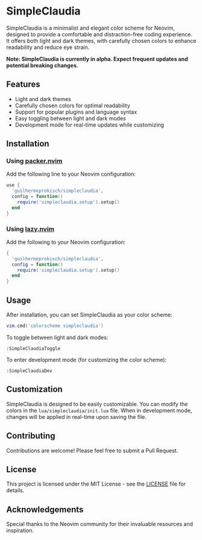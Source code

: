 # SimpleClaudia

SimpleClaudia is a minimalist and elegant color scheme for Neovim, designed to provide a comfortable and distraction-free coding experience. It offers both light and dark themes, with carefully chosen colors to enhance readability and reduce eye strain.

**Note: SimpleClaudia is currently in alpha. Expect frequent updates and potential breaking changes.**

## Features

- Light and dark themes
- Carefully chosen colors for optimal readability
- Support for popular plugins and language syntax
- Easy toggling between light and dark modes
- Development mode for real-time updates while customizing

## Installation

### Using [packer.nvim](https://github.com/wbthomason/packer.nvim)

Add the following line to your Neovim configuration:

```lua
use {
  'guilhermeprokisch/simpleclaudia',
  config = function()
    require('simpleclaudia.setup').setup()
  end
}
```

### Using [lazy.nvim](https://github.com/folke/lazy.nvim)

Add the following to your Neovim configuration:

```lua
{
  'guilhermeprokisch/simpleclaudia',
  config = function()
    require('simpleclaudia.setup').setup()
  end
}
```

## Usage

After installation, you can set SimpleClaudia as your color scheme:

```lua
vim.cmd('colorscheme simpleclaudia')
```

To toggle between light and dark modes:

```vim
:SimpleClaudiaToggle
```

To enter development mode (for customizing the color scheme):

```vim
:SimpleClaudiaDev
```

## Customization

SimpleClaudia is designed to be easily customizable. You can modify the colors in the `lua/simpleclaudia/init.lua` file. When in development mode, changes will be applied in real-time upon saving the file.

## Contributing

Contributions are welcome! Please feel free to submit a Pull Request.

## License

This project is licensed under the MIT License - see the [LICENSE](LICENSE) file for details.

## Acknowledgements

Special thanks to the Neovim community for their invaluable resources and inspiration.

